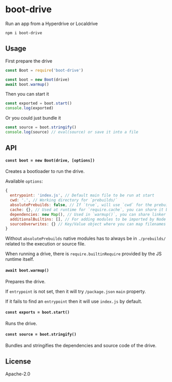 # boot-drive

Run an app from a Hyperdrive or Localdrive

```
npm i boot-drive
```

## Usage

First prepare the drive
```js
const Boot = require('boot-drive')

const boot = new Boot(drive)
await boot.warmup()
```

Then you can start it
```js
const exported = boot.start()
console.log(exported)
```

Or you could just bundle it
```js
const source = boot.stringify()
console.log(source) // eval(source) or save it into a file
```

## API

#### `const boot = new Boot(drive, [options])`

Creates a bootloader to run the drive.

Available `options`:
```js
{
  entrypoint: 'index.js', // Default main file to be run at start
  cwd: '.', // Working directory for `prebuilds/`
  absolutePrebuilds: false, // If `true`, will use `cwd` for the prebuilds path, included on the stringified output
  cache: {}, // Used at runtime for `require.cache`, you can share it between boots
  dependencies: new Map(), // Used in `warmup()`, you can share linker deps between boots
  additionalBuiltins: [], // For adding modules to be imported by Node's native `require`
  sourceOverwrites: {} // Key/Value object where you can map filenames to source code
}
```

Without `absolutePrebuilds` native modules has to always be in `./prebuilds/` related to the execution or source file.

When running a drive, there is `require.builtinRequire` provided by the JS runtime itself.

#### `await boot.warmup()`

Prepares the drive.

If `entrypoint` is not set, then it will try `/package.json` `main` property.

If it fails to find an `entrypoint` then it will use `index.js` by default.

#### `const exports = boot.start()`

Runs the drive.

#### `const source = boot.stringify()`

Bundles and stringifies the dependencies and source code of the drive.

## License

Apache-2.0
